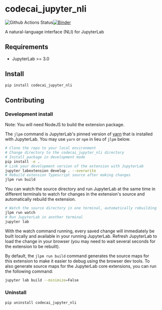 # codecai_jupyter_nli

![Github Actions Status](https://github.com/KlaudiaTH/codecai-cai-demonstrator/workflows/Build/badge.svg)[![Binder](https://mybinder.org/badge_logo.svg)](https://mybinder.org/v2/gh/KlaudiaTH/codecai-cai-demonstrator/main?urlpath=lab)

A natural-language interface (NLI) for JupyterLab



## Requirements

* JupyterLab >= 3.0

## Install

```bash
pip install codecai_jupyter_nli
```


## Contributing

### Development install

Note: You will need NodeJS to build the extension package.

The `jlpm` command is JupyterLab's pinned version of
[yarn](https://yarnpkg.com/) that is installed with JupyterLab. You may use
`yarn` or `npm` in lieu of `jlpm` below.

```bash
# Clone the repo to your local environment
# Change directory to the codecai_jupyter_nli directory
# Install package in development mode
pip install -e .
# Link your development version of the extension with JupyterLab
jupyter labextension develop . --overwrite
# Rebuild extension Typescript source after making changes
jlpm run build
```

You can watch the source directory and run JupyterLab at the same time in different terminals to watch for changes in the extension's source and automatically rebuild the extension.

```bash
# Watch the source directory in one terminal, automatically rebuilding when needed
jlpm run watch
# Run JupyterLab in another terminal
jupyter lab
```

With the watch command running, every saved change will immediately be built locally and available in your running JupyterLab. Refresh JupyterLab to load the change in your browser (you may need to wait several seconds for the extension to be rebuilt).

By default, the `jlpm run build` command generates the source maps for this extension to make it easier to debug using the browser dev tools. To also generate source maps for the JupyterLab core extensions, you can run the following command:

```bash
jupyter lab build --minimize=False
```

### Uninstall

```bash
pip uninstall codecai_jupyter_nli
```
